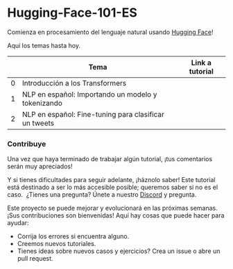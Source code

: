 # Hugging-Face-101-ES
Comienza en procesamiento del lenguaje natural usando [Hugging Face](https://huggingface.co/)!

Aquí los temas hasta hoy.

|   | Tema                                                  | Link a tutorial |
|---|-------------------------------------------------------|-----------------|
| 0 | Introducción a los Transformers                       |                 |
| 1 | NLP en español: Importando un modelo y tokenizando    |                 |
| 2 | NLP en español: Fine-tuning para clasificar un tweets |                 |

### Contribuye
Una vez que haya terminado de trabajar algún tutorial, ¡tus comentarios serán muy apreciados!

Y si tienes dificultades para seguir adelante, ¡háznolo saber! Este tutorial está destinado a ser lo más accesible posible; queremos saber si no es el caso.
​
¿Tienes una pregunta? Únete a nuestro [Discord](https://t.co/1n75wi976V?amp=1) y pregunta.

Este proyecto se puede mejorar y evolucionará en las próximas semanas. ¡Sus contribuciones son bienvenidas! Aquí hay cosas que puede hacer para ayudar:
- Corrija los errores si encuentra alguno.
- Creemos nuevos tutoriales.
- Tienes ideas sobre nuevos casos y ejercicios? Crea un issue o abre un pull request.
